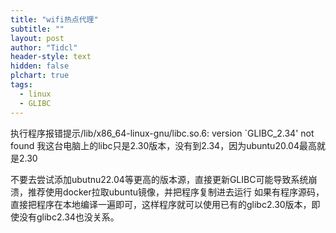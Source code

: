 ```yaml
---
title: "wifi热点代理"
subtitle: ""
layout: post
author: "Tidcl"
header-style: text
hidden: false
plchart: true
tags:
  - linux
  - GLIBC
---
```




执行程序报错提示/lib/x86_64-linux-gnu/libc.so.6: version `GLIBC_2.34' not found 
我这台电脑上的libc只是2.30版本，没有到2.34，因为ubuntu20.04最高就是2.30


不要去尝试添加ubutnu22.04等更高的版本源，直接更新GLIBC可能导致系统崩溃，推荐使用docker拉取ubuntu镜像，并把程序复制进去运行
如果有程序源码，直接把程序在本地编译一遍即可，这样程序就可以使用已有的glibc2.30版本，即使没有glibc2.34也没关系。
